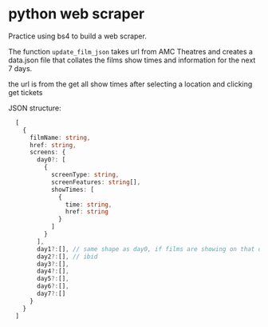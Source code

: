 # python web scraper



Practice using bs4 to build a web scraper. 

The function `update_film_json` takes url from AMC Theatres and creates a data.json file that collates the films show times and information for the next 7 days.

the url is from the get all show times after selecting a location and clicking get tickets

JSON structure:

```typescript
  [
    {
      filmName: string,
      href: string,
      screens: {
        day0?: [
          {
            screenType: string,
            screenFeatures: string[],
            showTimes: [
              {
                time: string,
                href: string
              }
            ]
          }
        ],
        day1?:[], // same shape as day0, if films are showing on that day
        day2?:[], // ibid
        day3?:[],
        day4?:[],
        day5?:[],
        day6?:[],
        day7?:[]
      }
    }
  ]
